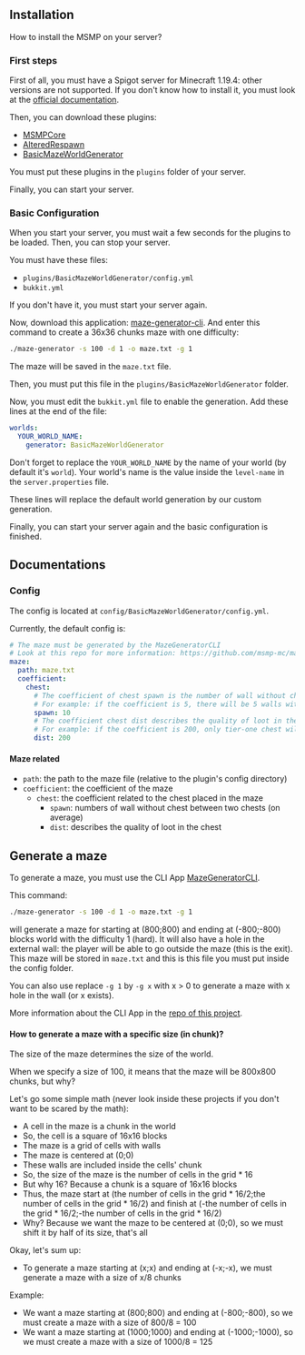 ## Installation

How to install the MSMP on your server?

### First steps

First of all, you must have a Spigot server for Minecraft 1.19.4: other versions are not supported.
If you don't know how to install it, you must look at the [official documentation](https://www.spigotmc.org/wiki/spigot-installation/).

Then, you can download these plugins:
- [MSMPCore](https://github.com/msmp-mc/msmp-core/releases)
- [AlteredRespawn](https://github.com/msmp-mc/altered-respawn/releases)
- [BasicMazeWorldGenerator](https://github.com/msmp-mc/basic-maze-world-generator/releases)

You must put these plugins in the `plugins` folder of your server.

Finally, you can start your server.

### Basic Configuration

When you start your server, you must wait a few seconds for the plugins to be loaded.
Then, you can stop your server.

You must have these files:
- `plugins/BasicMazeWorldGenerator/config.yml`
- `bukkit.yml`

If you don't have it, you must start your server again.

Now, download this application: [maze-generator-cli](https://github.com/msmp-mc/maze-generator-cli).
And enter this command to create a 36x36 chunks maze with one difficulty:
```bash
./maze-generator -s 100 -d 1 -o maze.txt -g 1
```
The maze will be saved in the `maze.txt` file.

Then, you must put this file in the `plugins/BasicMazeWorldGenerator` folder.

Now, you must edit the `bukkit.yml` file to enable the generation.
Add these lines at the end of the file:
```yml
worlds:
  YOUR_WORLD_NAME:
    generator: BasicMazeWorldGenerator
```
Don't forget to replace the `YOUR_WORLD_NAME` by the name of your world (by default it's `world`). Your world's name is the 
value inside the `level-name` in the `server.properties` file.

These lines will replace the default world generation by our custom generation.

Finally, you can start your server again and the basic configuration is finished.

## Documentations

### Config

The config is located at `config/BasicMazeWorldGenerator/config.yml`.

Currently, the default config is:
```yml
# The maze must be generated by the MazeGeneratorCLI
# Look at this repo for more information: https://github.com/msmp-mc/maze-generator-cli
maze:
  path: maze.txt
  coefficient:
    chest:
      # The coefficient of chest spawn is the number of wall without chest between two chests (on average)
      # For example: if the coefficient is 5, there will be 5 walls without chest between two chests -> C W W W W W C W W W W W C ...
      spawn: 10
      # The coefficient chest dist describes the quality of loot in the chest
      # For example: if the coefficient is 200, only tier-one chest will be generated in the first 200 blocks, the tier-two will be added after these 200 blocks, etc...
      dist: 200
```

#### Maze related

- `path`: the path to the maze file (relative to the plugin's config directory)
- `coefficient`: the coefficient of the maze
    - `chest`: the coefficient related to the chest placed in the maze
        - `spawn`: numbers of wall without chest between two chests (on average)
        - `dist`: describes the quality of loot in the chest

## Generate a maze

To generate a maze, you must use the CLI App [MazeGeneratorCLI](https://github.com/msmp-mc/maze-generator-cli).

This command:
```bash
./maze-generator -s 100 -d 1 -o maze.txt -g 1
```

will generate a maze for starting at (800;800) and ending at (-800;-800) blocks world with the difficulty 1 (hard).
It will also have a hole in the external wall: the player will be able to go outside the maze (this is the exit).
This maze will be stored in `maze.txt` and this is this file you must put inside the config folder.

You can also use replace `-g 1` by `-g x` with x > 0 to generate a maze with x hole in the wall (or x exists).

More information about the CLI App in the [repo of this project](https://github.com/msmp-mc/maze-generator-cli).

#### How to generate a maze with a specific size (in chunk)?

The size of the maze determines the size of the world.

When we specify a size of 100, it means that the maze will be 800x800 chunks, but why?

Let's go some simple math (never look inside these projects if you don't want to be scared by the math):
- A cell in the maze is a chunk in the world
- So, the cell is a square of 16x16 blocks
- The maze is a grid of cells with walls
- The maze is centered at (0;0)
- These walls are included inside the cells' chunk
- So, the size of the maze is the number of cells in the grid * 16
- But why 16? Because a chunk is a square of 16x16 blocks
- Thus, the maze start at (the number of cells in the grid * 16/2;the number of cells in the grid * 16/2) and finish at (-the number of cells in the grid * 16/2;-the number of cells in the grid * 16/2)
- Why? Because we want the maze to be centered at (0;0), so we must shift it by half of its size, that's all

Okay, let's sum up:
- To generate a maze starting at (x;x) and ending at (-x;-x), we must generate a maze with a size of x/8 chunks

Example:
- We want a maze starting at (800;800) and ending at (-800;-800), so we must create a maze with a size of 800/8 = 100
- We want a maze starting at (1000;1000) and ending at (-1000;-1000), so we must create a maze with a size of 1000/8 = 125
